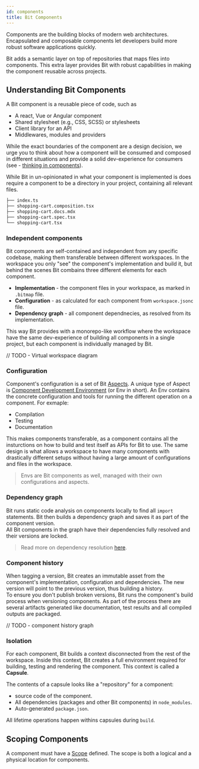 ```yaml
---
id: components
title: Bit Components
---
```


Components are the building blocks of modern web architectures. Encapsulated and composable components let developers build more robust software applications quickly.

Bit adds a semantic layer on top of repositories that maps files into components. This extra layer provides Bit with robust capabilities in making the component reusable across projects.

## Understanding Bit Components

A Bit component is a reusable piece of code, such as

* A react, Vue or Angular component
* Shared stylesheet (e.g., CSS, SCSS) or stylesheets
* Client library for an API
* Middlewares, modules and providers

While the exact boundaries of the component are a design decision, we urge you to think about how a component will be consumed and composed in different situations and provide a solid dev-experience for consumers (see - [thinking in components](/component-architecture/thinking-in-components)).

While Bit in un-opinionated in what your component is implemented is does require a component to be a directory in your project, containing all relevant files.

```sh title="Shopping Cart component"
├── index.ts
├── shopping-cart.composition.tsx
├── shopping-cart.docs.mdx
├── shopping-cart.spec.tsx
└── shopping-cart.tsx
```

### Independent components

Bit components are self-contained and independent from any specific codebase, making them transferable between different workspaces. In the workspace you only "see" the component's implementation and build it, but behind the scenes Bit combains three different elements for each component.

* **Implementation** - the component files in your workspace, as marked in `.bitmap` file.
* **Configuration** - as calculated for each component from `workspace.jsonc` file.
* **Dependency graph** - all component dependnecies, as resolved from its implementation.

This way Bit provides with a monorepo-like workflow where the workspace have the same dev-experience of building all components in a single project, but each component is individually managed by Bit.

// TODO - Virtual workspace diagram

### Configuration

Component's configuration is a set of Bit [Aspects](TODO). A unique type of Aspect is [Component Development Environment](TODO) (or Env in short). An Env contains the concrete configuration and tools for running the different operation on a component. For exmaple:

* Compilation
* Testing
* Documentation

This makes components transferable, as a component contains all the insturctions on how to build and test itself as APIs for Bit to use. The same design is what allows a workspace to have many components with drastically different setups without having a large amount of configurations and files in the workspace.

> Envs are Bit components as well, managed with their own configurations and aspects.

### Dependency graph

Bit runs static code analysis on components locally to find all `import` statements. Bit then builds a dependency graph and saves it as part of the component version.  
All Bit components in the graph have their dependencies fully resolved and their versions are locked.

> Read more on dependency resolution [here](aspects/dependency-resolver).

### Component history

When tagging a version, Bit creates an immutable asset from the component's implementation, configuration and dependencies. The new version will point to the previous version, thus building a history.  
To ensure you don't publish broken versions, Bit runs the component's build process when versioning components. As part of the process there are several artifacts generated like documentation, test results and all compiled outputs are packaged.

// TODO - component history graph

### Isolation

For each component, Bit builds a context disconnected from the rest of the workspace. Inside this context, Bit creates a full environment required for building, testing and rendering the component. This context is called a **Capsule**.

The contents of a capsule looks like a "repository" for a component:

* source code of the component.
* All dependencies (packages and other Bit components) in `node_modules`.
* Auto-generated `package.json`.

All lifetime operations happen withins capsules during `build`.

## Scoping Components

A component must have a [Scope](TODO) defined. The scope is both a logical and a physical location for components.
